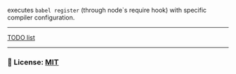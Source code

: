 executes `babel register` (through node`s require hook) with specific compiler configuration.

___

[TODO list](/documentation/TODO.md)

___

### 🔑 License: [MIT](/.github/LICENSE)
